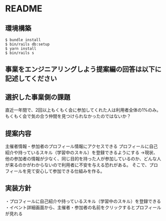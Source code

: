 # README

## 環境構築
```
$ bundle install
$ bin/rails db:setup
$ yarn install
$ bin/rails s
```

## 事業をエンジニアリングしよう提案編の回答は以下に記述してください
## 選択した事業側の課題
直近一年間で、2回以上もくもく会に参加してくれた人は利用者全体の1%のみ。もくもく会で気の合う仲間を見つけられなかったのではないか？
## 提案内容
主催者情報・参加者のプロフィール情報にアクセスできる
プロフィールに自己紹介や持っているスキル（学習中のスキル）を登録できるようにする
→現状、他の参加者の情報が少なく、同じ目的を持った人が参加しているのか、どんな人が来るのかがわからないので利用者に不安を与える恐れがある。
そこで、プロフィールを見て安心して参加できる仕組みを作る。

## 実装方針
・プロフィールに自己紹介や持っているスキル（学習中のスキル）を登録できる
・イベント詳細画面から、主催者・参加者の名前をクリックするとプロフィールが見れる
